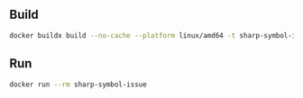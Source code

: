## Build

```sh
docker buildx build --no-cache --platform linux/amd64 -t sharp-symbol-issue --load .
```

## Run

```sh
docker run --rm sharp-symbol-issue
```
